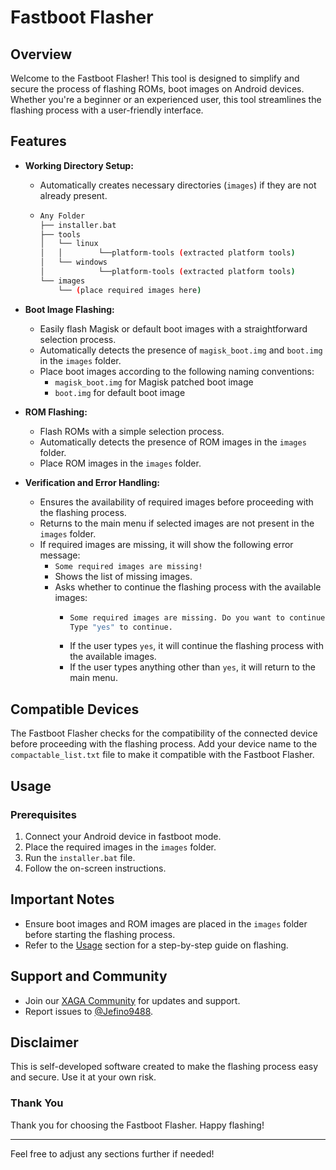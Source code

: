 # Fastboot Flasher

## Overview

Welcome to the Fastboot Flasher! This tool is designed to simplify and secure the process of flashing ROMs, boot images on Android devices. Whether you're a beginner or an experienced user, this tool streamlines the flashing process with a user-friendly interface.

## Features

- **Working Directory Setup:**
  - Automatically creates necessary directories (`images`) if they are not already present.
  - ```bash
    Any Folder
    ├── installer.bat
    ├── tools
    │   └── linux
    │   │        └──platform-tools (extracted platform tools)
    │   └── windows
    │            └──platform-tools (extracted platform tools)
    └── images
        └── (place required images here)
    ```

- **Boot Image Flashing:**
  - Easily flash Magisk or default boot images with a straightforward selection process.
  - Automatically detects the presence of `magisk_boot.img` and `boot.img` in the `images` folder.
  - Place boot images according to the following naming conventions:
    - `magisk_boot.img` for Magisk patched boot image
    - `boot.img` for default boot image

- **ROM Flashing:**
  - Flash ROMs with a simple selection process.
  - Automatically detects the presence of ROM images in the `images` folder.
  - Place ROM images in the `images` folder.

- **Verification and Error Handling:**
  - Ensures the availability of required images before proceeding with the flashing process.
  - Returns to the main menu if selected images are not present in the `images` folder.
  - If required images are missing, it will show the following error message:
    - `Some required images are missing!`
    - Shows the list of missing images.
    - Asks whether to continue the flashing process with the available images:
      - ```bash
        Some required images are missing. Do you want to continue anyway?
        Type "yes" to continue.
        ```
      - If the user types `yes`, it will continue the flashing process with the available images.
      - If the user types anything other than `yes`, it will return to the main menu.

## Compatible Devices

The Fastboot Flasher checks for the compatibility of the connected device before proceeding with the flashing process.
Add your device name to the `compactable_list.txt` file to make it compatible with the Fastboot Flasher.

## Usage

### Prerequisites

1. Connect your Android device in fastboot mode.
2. Place the required images in the `images` folder.
3. Run the `installer.bat` file.
4. Follow the on-screen instructions.

## Important Notes

- Ensure boot images and ROM images are placed in the `images` folder before starting the flashing process.
- Refer to the [Usage](#usage) section for a step-by-step guide on flashing.

## Support and Community

- Join our [XAGA Community](https://t.me/XAGA_Community) for updates and support.
- Report issues to [@Jefino9488](https://t.me/Jefino9488).

## Disclaimer

This is self-developed software created to make the flashing process easy and secure. Use it at your own risk.

### Thank You

Thank you for choosing the Fastboot Flasher. Happy flashing!

--- 

Feel free to adjust any sections further if needed!